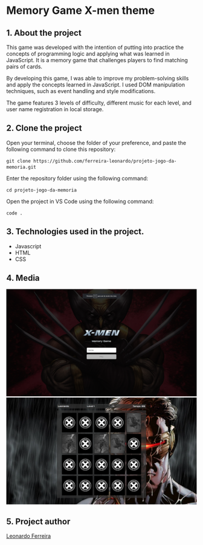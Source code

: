# Memory Game X-men theme

## 1. About the project

<p>This game was developed with the intention of putting into practice the concepts of programming logic and applying what was learned in JavaScript. It is a memory game that challenges players to find matching pairs of cards.</p>
<p>By developing this game, I was able to improve my problem-solving skills and apply the concepts learned in JavaScript. I used DOM manipulation techniques, such as event handling and style modifications.</p>
<p>The game features 3 levels of difficulty, different music for each level, and user name registration in local storage.</p>

## 2. Clone the project
Open your terminal, choose the folder of your preference, and paste the following command to clone this repository:
````
git clone https://github.com/ferreira-leonardo/projeto-jogo-da-memoria.git
````

Enter the repository folder using the following command:
````
cd projeto-jogo-da-memoria
````

Open the project in VS Code using the following command:
````
code .
````

## 3. Technologies used in the project.
<ul>
  <li>Javascript</li>
  <li>HTML</li>
  <li>CSS</li>
</ul>

## 4. Media
<img src='assets/img/imagem1.png'>
<img src='assets/img/imagem2.png'>

## 5. Project author 
<a href="https://www.linkedin.com/in/leonardoferreiralima/">Leonardo Ferreira</a>
